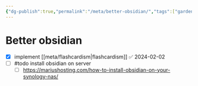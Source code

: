 ```yaml
---
{"dg-publish":true,"permalink":"/meta/better-obsidian/","tags":["gardenEntry"]}
---
```



# Better obsidian

- [x]  implement [[meta/flashcardism\|flashcardism]] ✅ 2024-02-02
- [ ] #todo install obsidian on server
	- [ ] https://mariushosting.com/how-to-install-obsidian-on-your-synology-nas/
